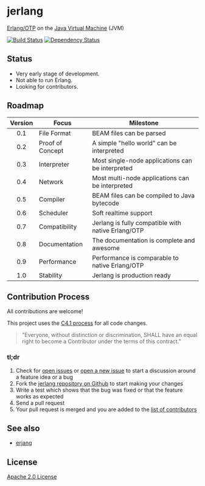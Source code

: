 # jerlang

[Erlang/OTP](https://github.com/erlang/otp) on the [Java Virtual Machine](https://en.wikipedia.org/wiki/Java_virtual_machine) (JVM)

[![Build Status](https://img.shields.io/travis/jerlang/jerlang.svg?branch=master&style=flat)](https://travis-ci.org/jerlang/jerlang)
[![Dependency Status](https://www.versioneye.com/user/projects/55acc9853065350023000481/badge.svg?style=flat)](https://www.versioneye.com/user/projects/55acc9853065350023000481)

## Status

* Very early stage of development.
* Not able to run Erlang.
* Looking for contributors.

## Roadmap

|Version|Focus|Milestone|
|:-----:|-----|---------|
|0.1    |File Format     |BEAM files can be parsed|
|0.2    |Proof of Concept|A simple "hello world" can be interpreted|
|0.3    |Interpreter     |Most single-node applications can be interpreted|
|0.4    |Network         |Most multi-node applications can be interpreted|
|0.5    |Compiler        |BEAM files can be compiled to Java bytecode|
|0.6    |Scheduler       |Soft realtime support|
|0.7    |Compatibility   |Jerlang is fully compatible with native Erlang/OTP|
|0.8    |Documentation   |The documentation is complete and awesome|
|0.9    |Performance     |Performance is comparable to native Erlang/OTP|
|1.0    |Stability       |Jerlang is production ready|

## Contribution Process

All contributions are welcome!

This project uses the [C4.1 process](http://rfc.zeromq.org/spec:22)
for all code changes.

> "Everyone, without distinction or discrimination,
> SHALL have an equal right to become a Contributor
> under the terms of this contract."

### tl;dr

1. Check for [open issues](https://github.com/jerlang/jerlang/issues) or
[open a new issue](https://github.com/jerlang/jerlang/issues/new) to start
a discussion around a feature idea or a bug
2. Fork the [jerlang repository on Github](https://github.com/jerlang/jerlang)
to start making your changes
3. Write a test which shows that the bug was fixed or that the feature works
as expected
4. Send a pull request
5. Your pull request is merged and you are added to the
[list of contributors](https://github.com/jerlang/jerlang/graphs/contributors)

## See also

* [erjang](https://github.com/trifork/erjang)

## License

[Apache 2.0 License](LICENSE)
